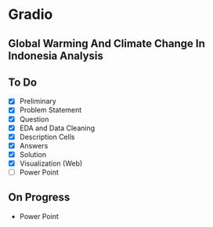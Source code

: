 # Gradio
## Global Warming And Climate Change In Indonesia Analysis
## To Do
- [x] Preliminary
- [x] Problem Statement
- [x] Question
- [x] EDA and Data Cleaning
- [x] Description Cells
- [x] Answers
- [x] Solution
- [x] Visualization (Web)
- [ ] Power Point

## On Progress
- Power Point
